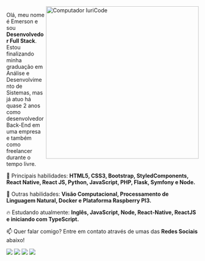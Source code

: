 <img src="https://raw.githubusercontent.com/MicaelliMedeiros/micaellimedeiros/master/image/computer-illustration.png" min-width="400px" max-width="400px" width="400px" align="right" alt="Computador IuriCode">

<p align="left">
  Olá, meu nome é Emerson e sou <strong>Desenvolvedor Full Stack</strong>.<br>
  Estou finalizando minha graduação em Análise e Desenvolvimento de Sistemas, mas já atuo há quase 2 anos como desenvolvedor Back-End em uma empresa e          também como freelancer durante o tempo livre.
</p>

<p align="left">
  🚀 Principais habilidades: <strong>HTML5, CSS3, Bootstrap, StyledComponents, React Native, React JS, Python, JavaScript, PHP, Flask, Symfony e  Node.</strong>
</p>

<p align="left">
  🚀 Outras habilidades: <strong>Visão Computacional, Processamento de Linguagem Natural, Docker e Plataforma Raspberry PI3.</strong>
</p>

<p align="left">
  🔥 Estudando atualmente: <strong>Inglês, JavaScript, Node, React-Native, ReactJS e iniciando com TypeScript.</strong>
</p>


<p align="left">
📫  Quer falar comigo? Entre em contato através de umas das <strong>Redes Sociais</strong> abaixo!
</p>

<p align="left">
  <a href="mailto:emersonoliveiradev@gmail.com" alt="Gmail">
    <img src="https://img.shields.io/badge/-emersonoliveiradev@gmail.com-e34c41?style=flat-square&labelColor=e34c41&logo=gmail&logoColor=white&link=emersonoliveiradev@gmail.com</a>" /></a>
   
  <a href="https://www.linkedin.com/in/emerson-oliveira-4582b9123/" alt="Linkedin">
<img src="https://img.shields.io/badge/-Emerson%20Oliveira-blue?style=flat-square&logo=Linkedin&logoColor=white&link=https://www.linkedin.com/in/emerson-oliveira-4582b9123/" /></a>

<a href="https://api.whatsapp.com/send?phone=5538998411815&text=Ol%C3%A1%20Emerson!%20Vim%20atrav%C3%A9s%20do%20seu%20Github%2C%20podemos%20conversar%3F" alt="WhatsApp">
  <img src="https://img.shields.io/badge/-Emerson%20Oliveira-25D366?style=flat-square&logo=Whatsapp&logoColor=white" /></a>
</a>

<a href="https://api.whatsapp.com/send?phone=5538998411815&text=Ol%C3%A1%20Emerson!%20Vim%20atrav%C3%A9s%20do%20seu%20Github%2C%20podemos%20conversar%3F" alt="WhatsApp">
  <img src="https://img.shields.io/badge/-Portifólio-black?style=flat-square&logo=Webpack&logoColor=white" /></a>
</a>

</p>

